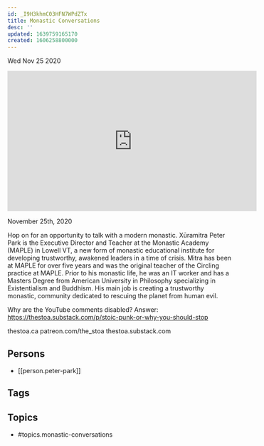 ```yaml
---
id: _I9H3khmC03HFN7WPdZTx
title: Monastic Conversations
desc: ''
updated: 1639759165170
created: 1606258800000
---
```





Wed Nov 25 2020

<iframe width="560" height="315" src="https://www.youtube.com/embed/X3DH_0J_8mE" title="Monastic Conversations w/ Xūramitra Peter Park" frameborder="0" allow="accelerometer; autoplay; clipboard-write; encrypted-media; gyroscope; picture-in-picture" allowfullscreen ></iframe>

November 25th, 2020

Hop on for an opportunity to talk with a modern monastic. Xūramitra Peter Park is the Executive Director and Teacher at the Monastic Academy (MAPLE) in Lowell VT, a new form of monastic educational institute for developing trustworthy, awakened leaders in a time of crisis. Mitra has been at MAPLE for over five years and was the original teacher of the Circling practice at MAPLE. Prior to his monastic life, he was an IT worker and has a Masters Degree from American University in Philosophy specializing in Existentialism and Buddhism. His main job is creating a trustworthy monastic, community dedicated to rescuing the planet from human evil.

Why are the YouTube comments disabled? Answer: https://thestoa.substack.com/p/stoic-punk-or-why-you-should-stop

thestoa.ca
patreon.com/the_stoa
thestoa.substack.com

## Persons

- [[person.peter-park]]

## Tags



## Topics

- #topics.monastic-conversations

